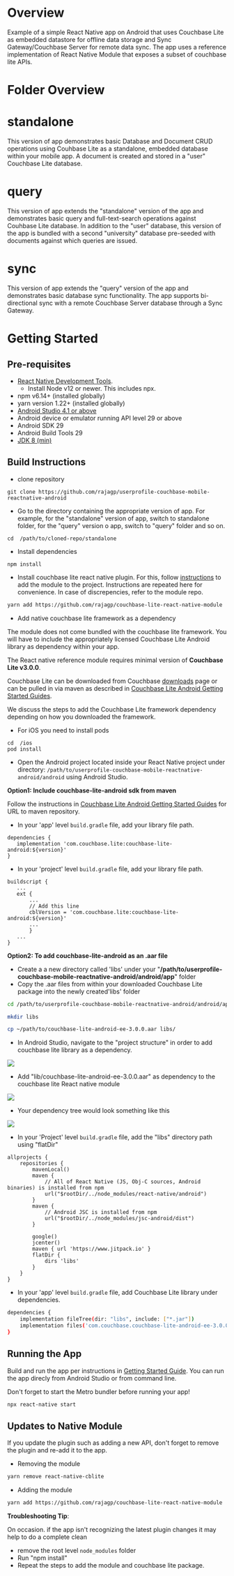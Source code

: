 # Overview
Example of a simple React Native app on Android that uses Couchbase Lite as embedded datastore for offline data storage and Sync Gateway/Couchbase Server for remote data sync.
The app uses a reference implementation of React Native Module that exposes a subset of couchbase lite APIs.

# Folder Overview

# standalone
This version of app demonstrates basic Database and Document CRUD operations using Couhbase Lite as a standalone, embedded database within your mobile app. A document is created and stored in a "user" Couchbase Lite database.


# query
This version of app extends the "standalone" version of the app and demonstrates basic query and full-text-search operations against Couhbase Lite database. In addition to the "user" database, this version of the app is bundled with a second "university" database pre-seeded with documents against which queries are issued.

# sync
This version of app extends the "query" version of the app and demonstrates basic database sync functionality. The app supports bi-directional sync with a remote Couchbase Server database through a Sync Gateway.


# Getting Started

## Pre-requisites
* [React Native Development Tools](https://reactnative.dev/docs/environment-setup). 
    * Install Node v12 or newer. This includes npx.
* npm v6.14+ (installed globally)
* yarn version 1.22+ (installed globally)
* [Android Studio 4.1 or above](https://developer.android.com/studio)
* Android device or emulator running API level 29 or above
* Android SDK 29
* Android Build Tools 29
* [JDK 8 (min)](https://www.oracle.com/technetwork/java/javase/downloads/jdk8-downloads-2133151.html) 


## Build Instructions

* clone repository
```
git clone https://github.com/rajagp/userprofile-couchbase-mobile-reactnative-android
```
* Go to the directory containing the appropriate version of app. For example, for the "standalone" version of app, switch to standalone folder, for the "query" version o app, switch to "query" folder and so on.
```
cd  /path/to/cloned-repo/standalone

```
* Install dependencies 
 
 ```
 npm install
 ```
 
* Install couchbase lite react native plugin. For this, follow [instructions](https://github.com/rajagp/couchbase-lite-react-native-module/) to add the module to the project. Instructions are repeated here for convenience. In case of discrepencies, refer to the module repo.
 
 ```bash
 yarn add https://github.com/rajagp/couchbase-lite-react-native-module
 
 ```
 
* Add native couchbase lite framework as a dependency

The module does not come bundled with the couchbase lite framework. You will have to include the appropriately licensed Couchbase Lite Android library as dependency within your app.
 
The React native reference module requires minimal version of **Couchbase Lite v3.0.0**. 

Couchbase Lite can be downloaded from Couchbase [downloads](https://www.couchbase.com/downloads) page or can be pulled in via maven as described in [Couchbase Lite Android Getting Started Guides](https://docs.couchbase.com/couchbase-lite/current/android/gs-install.html).

We discuss the steps to add the Couchbase Lite framework dependency depending on how you downloaded the framework. 

* For iOS you need to install pods
```
cd  /ios
pod install

```

* Open the Android project located inside your React Native project under directory: `/path/to/userprofile-couchbase-mobile-reactnative-android/android` using Android Studio.



**Option1: Include couchbase-lite-android sdk from maven**

Follow the instructions in [Couchbase Lite Android Getting Started Guides](https://docs.couchbase.com/couchbase-lite/current/android/gs-install.html) for URL to maven repository.

- In your 'app' level `build.gradle` file, add your library file path. 
 ```
 dependencies {
    implementation 'com.couchbase.lite:couchbase-lite-android:${version}'
 }
```

- In your 'project' level `build.gradle` file, add your library file path. 
 ```
 buildscript {
    ...
    ext {
        ...
        // Add this line
        cblVersion = 'com.couchbase.lite:couchbase-lite-android:${version}'
        ...
        }
    ...
}

```


**Option2: To add couchbase-lite-android as an .aar file**

* Create a a new directory called 'libs' under your "**/path/to/userprofile-couchbase-mobile-reactnative-android/android/app**" folder
* Copy the .aar files from within your downloaded Couchbase Lite package into the newly created'libs' folder
```bash
cd /path/to/userprofile-couchbase-mobile-reactnative-android/android/app

mkdir libs

cp ~/path/to/couchbase-lite-android-ee-3.0.0.aar libs/ 
```


* In Android Studio, navigate to the "project structure" in order to add  couchbase lite library as a dependency.

![](https://blog.couchbase.com/wp-content/uploads/2021/09/project-structure.png)

* Add "lib/couchbase-lite-android-ee-3.0.0.aar" as dependency to the couchbase lite React native module

![](https://blog.couchbase.com/wp-content/uploads/2021/09/adding-library-react-native.png)

* Your dependency tree would look something like this

![](https://blog.couchbase.com/wp-content/uploads/2021/09/dependency-tree.png)

* In your 'Project' level `build.gradle` file, add the "libs" directory path using "flatDir"
```
allprojects {
    repositories {
        mavenLocal()
        maven {
            // All of React Native (JS, Obj-C sources, Android binaries) is installed from npm
            url("$rootDir/../node_modules/react-native/android")
        }
        maven {
            // Android JSC is installed from npm
            url("$rootDir/../node_modules/jsc-android/dist")
        }

        google()
        jcenter()
        maven { url 'https://www.jitpack.io' }
        flatDir {
            dirs 'libs'
        }
    }
}
```

* In your 'app' level `build.gradle` file, add Couchbase Lite library under dependencies. 
```bash
dependencies {
    implementation fileTree(dir: "libs", include: ["*.jar"])
    implementation files('com.couchbase.couchbase-lite-android-ee-3.0.0')
}
```



##  Running the App
Build and run the app per instructions in [Getting Started Guide]("https://reactnative.dev/docs/environment-setup"). You can run the app direcly from Android Studio or from command line.

Don't forget to start the Metro bundler before running your app!

```bash
npx react-native start
```



## Updates to Native Module

If you update the plugin such as adding a new API, don't forget to  remove the plugin and re-add it to the app. 

* Removing the module
```bash
yarn remove react-native-cblite
```

* Adding the module
```bash
yarn add https://github.com/rajagp/couchbase-lite-react-native-module
```
**Troubleshooting Tip**:

 On occasion.  if the app isn't recognizing the latest plugin changes it may help to do a complete clean
  - remove the root level `node_modules` folder
  - Run "npm install"
  - Repeat the steps to add the module and couchbase lite package.




